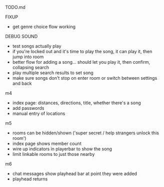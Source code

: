 TODO.md

FIXUP
- get genre choice flow working

DEBUG SOUND
- test songs actually play
- if you're locked out and it's time to play the song, it can play it, then jump into room
- better flow for adding a song... should let you play it, then confirm, collapsing search
- play multiple search results to set song
- make sure songs don't stop on enter room or switch between settings and back

m4
- index page: distances, directions, title, whether there's a song
- add passwords
- manual entry of locations

m5
- rooms can be hidden/shown  ('super secret / help strangers unlock this room')
- index page shows member count
- wire up indicators in playerbar to show the song
- limit linkable rooms to just those nearby

m6
- chat messages show playhead bar at point they were added
- playhead returns
